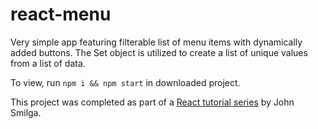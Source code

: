 # react-menu

Very simple app featuring filterable list of menu items with dynamically added buttons. The Set object is utilized to create a list of unique values from a list of data.

To view, run `npm i && npm start` in downloaded project.

This project was completed as part of a [React tutorial series](https://www.youtube.com/watch?v=a_7Z7C_JCyo&ab_channel=freeCodeCamp.org) by John Smilga.
